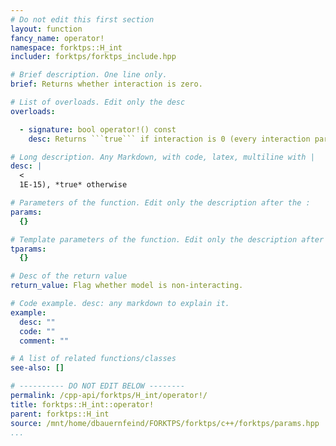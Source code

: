 ```yaml
---
# Do not edit this first section
layout: function
fancy_name: operator!
namespace: forktps::H_int
includer: forktps/forktps_include.hpp

# Brief description. One line only.
brief: Returns whether interaction is zero.

# List of overloads. Edit only the desc
overloads:

  - signature: bool operator!() const
    desc: Returns ```true``` if interaction is 0 (every interaction parameter $$<1E-15$$), ```false``` otherwise.

# Long description. Any Markdown, with code, latex, multiline with |
desc: |
  <
  1E-15), *true* otherwise

# Parameters of the function. Edit only the description after the :
params:
  {}

# Template parameters of the function. Edit only the description after the :
tparams:
  {}

# Desc of the return value
return_value: Flag whether model is non-interacting.

# Code example. desc: any markdown to explain it.
example:
  desc: ""
  code: ""
  comment: ""

# A list of related functions/classes
see-also: []

# ---------- DO NOT EDIT BELOW --------
permalink: /cpp-api/forktps/H_int/operator!/
title: forktps::H_int::operator!
parent: forktps::H_int
source: /mnt/home/dbauernfeind/FORKTPS/forktps/c++/forktps/params.hpp
...
```


